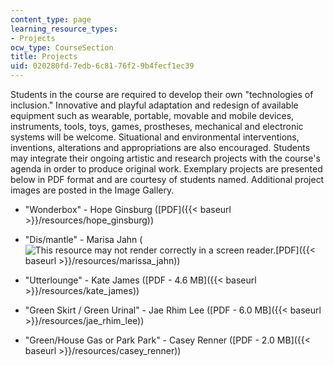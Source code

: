 ```yaml
---
content_type: page
learning_resource_types:
- Projects
ocw_type: CourseSection
title: Projects
uid: 020280fd-7edb-6c81-76f2-9b4fecf1ec39
---
```


Students in the course are required to develop their own "technologies of inclusion." Innovative and playful adaptation and redesign of available equipment such as wearable, portable, movable and mobile devices, instruments, tools, toys, games, prostheses, mechanical and electronic systems will be welcome. Situational and environmental interventions, inventions, alterations and appropriations are also encouraged. Students may integrate their ongoing artistic and research projects with the course's agenda in order to produce original work. Exemplary projects are presented below in PDF format and are courtesy of students named. Additional project images are posted in the Image Gallery.

*   "Wonderbox" - Hope Ginsburg ([PDF]({{< baseurl >}}/resources/hope_ginsburg))
    
*   "Dis/mantle" - Marisa Jahn (![This resource may not render correctly in a screen reader.](/images/inacessible.gif)[PDF]({{< baseurl >}}/resources/marissa_jahn))
    
*   "Utterlounge" - Kate James ([PDF - 4.6 MB]({{< baseurl >}}/resources/kate_james))
    
*   "Green Skirt / Green Urinal" - Jae Rhim Lee ([PDF - 6.0 MB]({{< baseurl >}}/resources/jae_rhim_lee))
    
*   "Green/House Gas or Park Park" - Casey Renner ([PDF - 2.0 MB]({{< baseurl >}}/resources/casey_renner))